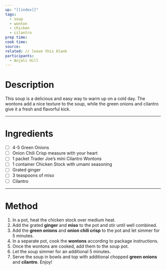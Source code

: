 ```yaml
---
up: "[[index]]"
tags:
  - soup
  - wonton
  - chicken
  - cilantro
prep time: 
cook time: 
source: 
related: // leave this blank
participants:
  - Anjali Hill
---
```

# Description
This soup is a delicious and easy way to warm up on a cold day. The wontons add a nice texture to the soup, while the green onions and cilantro give it a fresh and flavorful kick.

---

# Ingredients
- [ ] 4-5 Green Onions
- [ ] Onion Chili Crisp measure with your heart
- [ ] 1 packet Trader Joe’s mini Cilantro Wontons
- [ ] 1 container Chicken Stock with umami seasoning
- [ ] Grated ginger
- [ ] 3 teaspoons of miso
- [ ] Cilantro 

---

# Method
<!-- In this section, any time you reference an ingredient (onions, chicken, cheese, garlic, etc.) be sure to bold it. For example 'Add the garlic' becomes 'Add the **garlic**'. Don't forget about things like **salt** **pepper** and **seasonings** which may not have been listed in the ingredients --> 
1. In a pot, heat the chicken stock over medium heat.
2. Add the grated **ginger** and **miso** to the pot and stir until well combined.
3. Add the **green onions** and **onion chili crisp** to the pot and let simmer for 5 minutes.
4. In a separate pot, cook the **wontons** according to package instructions.
5. Once the wontons are cooked, add them to the soup pot.
6. Let the soup simmer for an additional 5 minutes.
7. Serve the soup in bowls and top with additional chopped **green onions** and **cilantro**. Enjoy!
